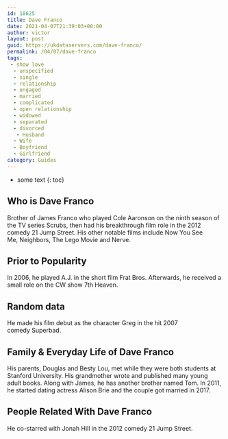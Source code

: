 ```yaml
---
id: 18625
title: Dave Franco
date: 2021-04-07T21:39:03+00:00
author: victor
layout: post
guid: https://ukdataservers.com/dave-franco/
permalink: /04/07/dave-franco
tags:
 - show love
  - unspecified
  - single
  - relationship
  - engaged
  - married
  - complicated
  - open relationship
  - widowed
  - separated
  - divorced
   - Husband
  - Wife
  - Boyfriend
  - Girlfriend
category: Guides
---
```


* some text
{: toc}


## Who is Dave Franco



Brother of James Franco who played Cole Aaronson on the ninth season of the TV series Scrubs, then had his breakthrough film role in the 2012 comedy 21 Jump Street. His other notable films include Now You See Me, Neighbors, The Lego Movie and Nerve.

                
                
                
## Prior to Popularity



In 2006, he played A.J. in the short film Frat Bros. Afterwards, he received a small role on the CW show 7th Heaven. 

                
                
                
## Random data



He made his film debut as the character Greg in the hit 2007 comedy Superbad.

                
                
                
## Family & Everyday Life of Dave Franco



His parents, Douglas and Besty Lou, met while they were both students at Stanford University. His grandmother wrote and published many young adult books. Along with James, he has another brother named Tom. In 2011, he started dating actress Alison Brie and the couple got married in 2017. 

                
                
                
## People Related With Dave Franco



He co-starred with Jonah Hill in the 2012 comedy 21 Jump Street. 

                
              
            
          
          
          